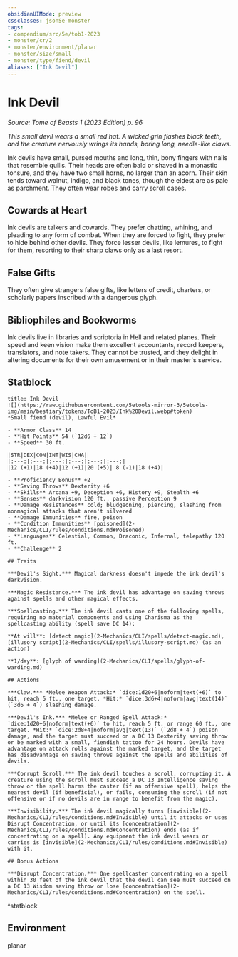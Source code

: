 ```yaml
---
obsidianUIMode: preview
cssclasses: json5e-monster
tags:
- compendium/src/5e/tob1-2023
- monster/cr/2
- monster/environment/planar
- monster/size/small
- monster/type/fiend/devil
aliases: ["Ink Devil"]
---
```

# Ink Devil
*Source: Tome of Beasts 1 (2023 Edition) p. 96*  

*This small devil wears a small red hat. A wicked grin flashes black teeth, and the creature nervously wrings its hands, baring long, needle-like claws.*

Ink devils have small, pursed mouths and long, thin, bony fingers with nails that resemble quills. Their heads are often bald or shaved in a monastic tonsure, and they have two small horns, no larger than an acorn. Their skin tends toward walnut, indigo, and black tones, though the eldest are as pale as parchment. They often wear robes and carry scroll cases.

## Cowards at Heart

Ink devils are talkers and cowards. They prefer chatting, whining, and pleading to any form of combat. When they are forced to fight, they prefer to hide behind other devils. They force lesser devils, like lemures, to fight for them, resorting to their sharp claws only as a last resort.

## False Gifts

They often give strangers false gifts, like letters of credit, charters, or scholarly papers inscribed with a dangerous glyph.

## Bibliophiles and Bookworms

Ink devils live in libraries and scriptoria in Hell and related planes. Their speed and keen vision make them excellent accountants, record keepers, translators, and note takers. They cannot be trusted, and they delight in altering documents for their own amusement or in their master's service.

## Statblock

```ad-statblock
title: Ink Devil
![](https://raw.githubusercontent.com/5etools-mirror-3/5etools-img/main/bestiary/tokens/ToB1-2023/Ink%20Devil.webp#token)
*Small fiend (devil), Lawful Evil*

- **Armor Class** 14
- **Hit Points** 54 (`12d6 + 12`)
- **Speed** 30 ft.

|STR|DEX|CON|INT|WIS|CHA|
|:---:|:---:|:---:|:---:|:---:|:---:|
|12 (+1)|18 (+4)|12 (+1)|20 (+5)| 8 (-1)|18 (+4)|

- **Proficiency Bonus** +2
- **Saving Throws** Dexterity +6
- **Skills** Arcana +9, Deception +6, History +9, Stealth +6
- **Senses** darkvision 120 ft., passive Perception 9
- **Damage Resistances** cold; bludgeoning, piercing, slashing from nonmagical attacks that aren't silvered
- **Damage Immunities** fire, poison
- **Condition Immunities** [poisoned](2-Mechanics/CLI/rules/conditions.md#Poisoned)
- **Languages** Celestial, Common, Draconic, Infernal, telepathy 120 ft.
- **Challenge** 2

## Traits

***Devil's Sight.*** Magical darkness doesn't impede the ink devil's darkvision.

***Magic Resistance.*** The ink devil has advantage on saving throws against spells and other magical effects.

***Spellcasting.*** The ink devil casts one of the following spells, requiring no material components and using Charisma as the spellcasting ability (spell save DC 14):

**At will**: [detect magic](2-Mechanics/CLI/spells/detect-magic.md), [illusory script](2-Mechanics/CLI/spells/illusory-script.md) (as an action)

**1/day**: [glyph of warding](2-Mechanics/CLI/spells/glyph-of-warding.md)

## Actions

***Claw.*** *Melee Weapon Attack:* `dice:1d20+6|noform|text(+6)` to hit, reach 5 ft., one target. *Hit:* `dice:3d6+4|noform|avg|text(14)` (`3d6 + 4`) slashing damage.

***Devil's Ink.*** *Melee or Ranged Spell Attack:* `dice:1d20+6|noform|text(+6)` to hit, reach 5 ft. or range 60 ft., one target. *Hit:* `dice:2d8+4|noform|avg|text(13)` (`2d8 + 4`) poison damage, and the target must succeed on a DC 13 Dexterity saving throw or be marked with a small, fiendish tattoo for 24 hours. Devils have advantage on attack rolls against the marked target, and the target has disadvantage on saving throws against the spells and abilities of devils.

***Corrupt Scroll.*** The ink devil touches a scroll, corrupting it. A creature using the scroll must succeed a DC 13 Intelligence saving throw or the spell harms the caster (if an offensive spell), helps the nearest devil (if beneficial), or fails, consuming the scroll (if not offensive or if no devils are in range to benefit from the magic).

***Invisibility.*** The ink devil magically turns [invisible](2-Mechanics/CLI/rules/conditions.md#Invisible) until it attacks or uses Disrupt Concentration, or until its [concentration](2-Mechanics/CLI/rules/conditions.md#Concentration) ends (as if concentrating on a spell). Any equipment the ink devil wears or carries is [invisible](2-Mechanics/CLI/rules/conditions.md#Invisible) with it.

## Bonus Actions

***Disrupt Concentration.*** One spellcaster concentrating on a spell within 30 feet of the ink devil that the devil can see must succeed on a DC 13 Wisdom saving throw or lose [concentration](2-Mechanics/CLI/rules/conditions.md#Concentration) on the spell.
```
^statblock

## Environment

planar